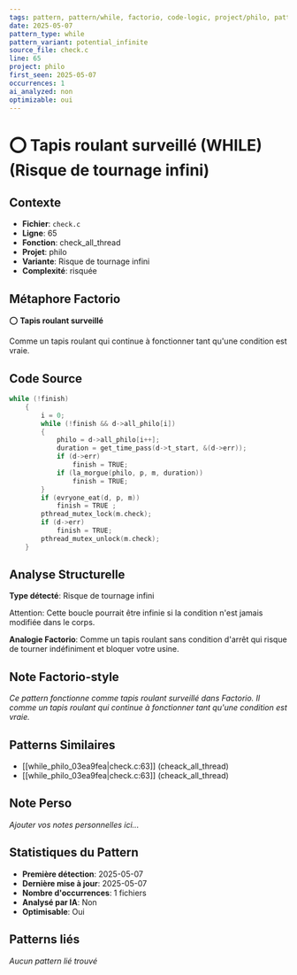```yaml
---
tags: pattern, pattern/while, factorio, code-logic, project/philo, pattern/variant/potential_infinite
date: 2025-05-07
pattern_type: while
pattern_variant: potential_infinite
source_file: check.c
line: 65
project: philo
first_seen: 2025-05-07
occurrences: 1
ai_analyzed: non
optimizable: oui
---
```


# ⭕ Tapis roulant surveillé (WHILE) (Risque de tournage infini)

## Contexte
- **Fichier**: `check.c`
- **Ligne**: 65
- **Fonction**: check_all_thread
- **Projet**: philo
- **Variante**: Risque de tournage infini
- **Complexité**: risquée

## Métaphore Factorio
⭕ **Tapis roulant surveillé**

Comme un tapis roulant qui continue à fonctionner tant qu'une condition est vraie.

## Code Source
```c
while (!finish)
	{
		i = 0;
		while (!finish && d->all_philo[i])
		{
			philo = d->all_philo[i++];
			duration = get_time_pass(d->t_start, &(d->err));
			if (d->err)
				finish = TRUE;
			if (la_morgue(philo, p, m, duration))
				finish = TRUE;
		}
		if (evryone_eat(d, p, m))
			finish = TRUE ;
		pthread_mutex_lock(m.check);
		if (d->err)
			finish = TRUE;
		pthread_mutex_unlock(m.check);
	}
```

## Analyse Structurelle
**Type détecté**: Risque de tournage infini

Attention: Cette boucle pourrait être infinie si la condition n'est jamais modifiée dans le corps.

**Analogie Factorio**:
Comme un tapis roulant sans condition d'arrêt qui risque de tourner indéfiniment et bloquer votre usine.

## Note Factorio-style
*Ce pattern fonctionne comme tapis roulant surveillé dans Factorio. Il comme un tapis roulant qui continue à fonctionner tant qu'une condition est vraie.*

## Patterns Similaires
- [[while_philo_03ea9fea|check.c:63]] (cheack_all_thread)
- [[while_philo_03ea9fea|check.c:63]] (cheack_all_thread)

## Note Perso
*Ajouter vos notes personnelles ici...*

## Statistiques du Pattern
- **Première détection**: 2025-05-07
- **Dernière mise à jour**: 2025-05-07
- **Nombre d'occurrences**: 1 fichiers
- **Analysé par IA**: Non
- **Optimisable**: Oui

## Patterns liés
*Aucun pattern lié trouvé*
